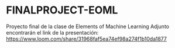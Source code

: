 # FINALPROJECT-EOML
Proyecto final de la clase de Elements of Machine Learning
Adjunto encontrarán el link de la presentación: https://www.loom.com/share/31968faf5ea74ef98a274f1b10da1877
